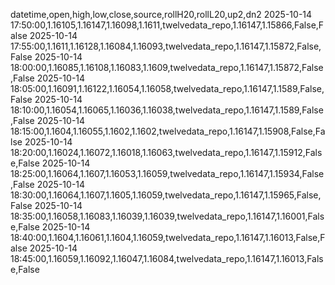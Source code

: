 datetime,open,high,low,close,source,rollH20,rollL20,up2,dn2
2025-10-14 17:50:00,1.16105,1.16147,1.16098,1.1611,twelvedata_repo,1.16147,1.15866,False,False
2025-10-14 17:55:00,1.1611,1.16128,1.16084,1.16093,twelvedata_repo,1.16147,1.15872,False,False
2025-10-14 18:00:00,1.16085,1.16108,1.16083,1.1609,twelvedata_repo,1.16147,1.15872,False,False
2025-10-14 18:05:00,1.16091,1.16122,1.16054,1.16058,twelvedata_repo,1.16147,1.1589,False,False
2025-10-14 18:10:00,1.16054,1.16065,1.16036,1.16038,twelvedata_repo,1.16147,1.1589,False,False
2025-10-14 18:15:00,1.1604,1.16055,1.1602,1.1602,twelvedata_repo,1.16147,1.15908,False,False
2025-10-14 18:20:00,1.16024,1.16072,1.16018,1.16063,twelvedata_repo,1.16147,1.15912,False,False
2025-10-14 18:25:00,1.16064,1.1607,1.16053,1.16059,twelvedata_repo,1.16147,1.15934,False,False
2025-10-14 18:30:00,1.16064,1.1607,1.1605,1.16059,twelvedata_repo,1.16147,1.15965,False,False
2025-10-14 18:35:00,1.16058,1.16083,1.16039,1.16039,twelvedata_repo,1.16147,1.16001,False,False
2025-10-14 18:40:00,1.1604,1.16061,1.1604,1.16059,twelvedata_repo,1.16147,1.16013,False,False
2025-10-14 18:45:00,1.16059,1.16092,1.16047,1.16084,twelvedata_repo,1.16147,1.16013,False,False
